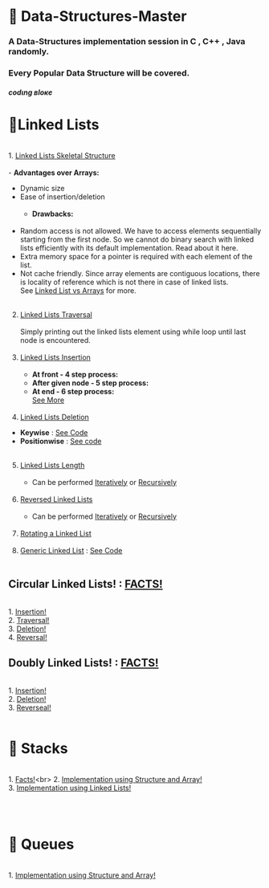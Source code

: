# :memo: **Data-Structures-Master**
### A Data-Structures implementation session in C , C++ , Java randomly.
### Every Popular Data Structure will be covered. 

##### **__codιng вloĸe__**<br>
# :fallen_leaf:Linked Lists<br>
<br>1. [Linked Lists Skeletal Structure](https://github.com/rjrockzz/Data-Structures-Master/blob/master/SimpleLinkedLists.c)<br><br>
    - **Advantages over Arrays:**
* Dynamic size
* Ease of insertion/deletion <br><br>
  - **Drawbacks:**<br><br>
* Random access is not allowed. We have to access elements sequentially starting from the first node. So we cannot do binary search with linked lists efficiently with its default implementation. Read about it here.
* Extra memory space for a pointer is required with each element of the list.
* Not cache friendly. Since array elements are contiguous locations, there is locality of reference which is not there in case of linked lists.  <br>
See [Linked List vs Arrays](https://github.com/rjrockzz/Data-Structures-Master/blob/master/Linked%20List%20vs%20Arrays) for more.<br><br>
2. [Linked Lists Traversal](https://github.com/rjrockzz/Data-Structures-Master/blob/master/LinkedListsTraversal.c)<br><br>
    Simply printing out the linked lists element using while loop until last node is encountered.
    <br><br>
3. [Linked Lists Insertion](https://github.com/rjrockzz/Data-Structures-Master/blob/master/LinkedListsInsertions.c)<br><br>
     - **At front - 4 step process:**<br>
     - **After given node - 5 step process:**<br>
     - **At end - 6 step process:**<br>[See More](https://github.com/rjrockzz/Data-Structures-Master/blob/master/Linked%20List%20Insertion%20Details)
    <br><br>
4. [Linked Lists Deletion](https://github.com/rjrockzz/Data-Structures-Master/blob/master/Linked%20List%20Deletion%20Details)<br>
  - **Keywise** : [See Code](https://github.com/rjrockzz/Data-Structures-Master/blob/master/LinkedListsDeletion.c)<br>
  - **Positionwise** : [See code](https://github.com/rjrockzz/Data-Structures-Master/blob/master/LinkedListsDeletionPosition.c)<br><br>
5. [Linked Lists Length](https://github.com/rjrockzz/Data-Structures-Master/blob/master/Linked%20Lists%20Length)<br><br>
    - Can be performed [Iteratively](https://github.com/rjrockzz/Data-Structures-Master/blob/master/LinkedListsNodesIteratively.c) or [Recursively](https://github.com/rjrockzz/Data-Structures-Master/blob/master/LinkedListsNodesRecursively.c)
    <br><br>
5. [Reversed Linked Lists](https://github.com/rjrockzz/Data-Structures-Master/blob/master/Linked%20Lists%20Reversal%20Details) <br><br>
    - Can be performed [Iteratively](https://github.com/rjrockzz/Data-Structures-Master/blob/master/ReverseLinkedListIterative.c) or [Recursively](https://github.com/rjrockzz/Data-Structures-Master/blob/master/LinkedListsReversalRecursively.c)
    <br><br>
6. [Rotating a Linked List](https://github.com/rjrockzz/Data-Structures-Master/blob/master/RotateLinkedLists.c)<br><br>
7. [Generic Linked List](https://github.com/rjrockzz/Data-Structures-Master/blob/master/Generics%20Linked%20List%20Details) : [See Code](https://github.com/rjrockzz/Data-Structures-Master/blob/master/GenericsLinkedLists.c)<br><br>

## Circular Linked Lists! : [FACTS!](https://github.com/rjrockzz/Data-Structures-Master/blob/master/Circular%20Linked%20Lists%20Facts)
<br>1. [Insertion!](https://github.com/rjrockzz/Data-Structures-Master/blob/master/CircularLinkedListInsertion.c)<br>
    2. [Traversal!](https://github.com/rjrockzz/Data-Structures-Master/blob/master/CircularLinkedListTraversal.c)<br>
    3. [Deletion!](https://github.com/rjrockzz/Data-Structures-Master/blob/master/CircularLinkedListsDeletion.c)<br>
    4. [Reversal!](https://github.com/rjrockzz/Data-Structures-Master/blob/master/CircularLinkedListsReversal.c)<br>

## Doubly Linked Lists! : [FACTS!](https://github.com/rjrockzz/Data-Structures-Master/blob/master/Doubly%20Linked%20Lists%20Facts!)
<br>1. [Insertion!](https://github.com/rjrockzz/Data-Structures-Master/blob/master/DoublyLinkedListsInsertion.c)<br>
    2. [Deletion!](https://github.com/rjrockzz/Data-Structures-Master/blob/master/DoublyLinkedListsDeletion.c)<br>
    3. [Reverseal!](https://github.com/rjrockzz/Data-Structures-Master/blob/master/DoublyLinkedListsReverse.c)<br>
<br>
# :hibiscus: Stacks
<br>1. [Facts!](https://github.com/rjrockzz/Data-Structures-Master/blob/master/Stack%20Fact!)<br>
    2. [Implementation using Structure and Array!](https://github.com/rjrockzz/Data-Structures-Master/blob/master/StackArraysWithStruct.c)<br>
    3. [Implementation using Linked Lists!](https://github.com/rjrockzz/Data-Structures-Master/blob/master/StackUsingLinkedLists.c)<br>

<br><br>
# :blossom: Queues
<br>1. [Implementation using Structure and Array!](https://github.com/rjrockzz/Data-Structures-Master/blob/master/QueuesUsingArrays.c)<br>
